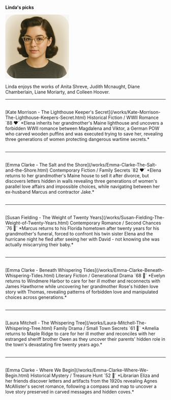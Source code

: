 **Linda's picks**

![Linda](/assets/linda.png)

Linda enjoys the works of Anita Shreve, Judith Mcnaught, Diane Chamberlain, Liane Moriarty, and Colleen Hoover.

***
<br />
[Kate Morrison - The Lighthouse Keeper's Secret](/works/Kate-Morrison-The-Lighthouse-Keepers-Secret.html)  
Historical Fiction / WWII Romance `88 ❤️` *Elena inherits her grandmother's Maine lighthouse and uncovers a forbidden WWII romance between Magdalena and Viktor, a German POW who carved wooden puffins and was executed trying to save her, revealing three generations of women protecting dangerous wartime secrets.*
<br />
<br />

***
<br />
[Emma Clarke - The Salt and the Shore](/works/Emma-Clarke-The-Salt-and-the-Shore.html)  
Contemporary Fiction / Family Secrets `82 ❤️` *Elena returns to her grandmother's Maine house to sell it after divorce, but discovers letters hidden in walls revealing three generations of women's parallel love affairs and impossible choices, while navigating between her ex-husband Marcus and contractor Jake.*
<br />
<br />

***
<br />
[Susan Fielding - The Weight of Twenty Years](/works/Susan-Fielding-The-Weight-of-Twenty-Years.html)  
Contemporary Romance / Second Chances `76 🩷` *Marcus returns to his Florida hometown after twenty years for his grandmother's funeral, forced to confront his twin sister Elena and the hurricane night he fled after seeing her with David - not knowing she was actually miscarrying their baby.*
<br />
<br />

***
<br />
[Emma Clarke - Beneath Whispering Tides](/works/Emma-Clarke-Beneath-Whispering-Tides.html)  
Literary Fiction / Generational Drama `68 🩷` *Evelyn returns to Windmere Harbor to care for her ill mother and reconnects with James Hawthorne while uncovering her grandmother Rose's hidden love story with Thomas, revealing patterns of forbidden love and manipulated choices across generations.*
<br />
<br />

***
<br />
[Laura Mitchell - The Whispering Tree](/works/Laura-Mitchell-The-Whispering-Tree.html)  
Family Drama / Small Town Secrets `61 🩷` *Amelia returns to Maple Ridge to care for her ill mother and reconciles with her estranged sheriff brother Owen as they uncover their parents' hidden role in the town's devastating fire twenty years ago.*
<br />
<br />

***
<br />
[Emma Clarke - Where We Begin](/works/Emma-Clarke-Where-We-Begin.html)  
Historical Mystery / Treasure Hunt `52 🧡` *Librarian Eliza and her friends discover letters and artifacts from the 1920s revealing Agnes McAllister's secret romance, following a compass and map to uncover a love story preserved in carved messages and hidden coves.*
<br />
<br />
